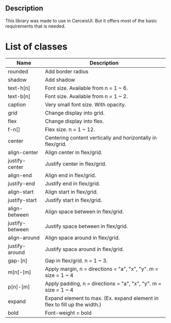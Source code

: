 ## Description
This library was made to use in CerceisUI. But it offers
most of the basic requirements that is needed.

# List of classes
|Name|Description|
|--|--|
|rounded|Add border radius|
|shadow|Add shadow|
|text-h[n]|Font size. Available from n = 1 ~ 6.|
|text-b[n]|Font size. Available from n = 1 ~ 2.
|caption|Very small font size. With opacity.|
|grid| Change display into grid.|
|flex| Change display into flex.|
|f-n[]| Flex size. n = 1 ~ 12.|
|center| Centering content vertically and horizontally in flex/grid.|
|align-center| Align center in flex/grid.|
|justify-center| Justify center in flex/grid.|
|align-end| Align end in flex/grid.|
|justify-end| Justify end in flex/grid.|
|align-start| Align start in flex/grid.|
|justify-start| Justify start in flex/grid.|
|align-between| Align space between in flex/grid.|
|justify-between| Justify space between in flex/grid.|
|align-around| Align space around in flex/grid.|
|justify-around| Justify space around in flex/grid.|
|gap-[n]| Gap in flex/grid. n = 1 ~ 3.|
|m[n]-[m]| Apply margin, n = directions = "a", "x", "y". m = size = 1 ~ 4 |
|p[n]-[m]| Apply padding, n = directions = "a", "x", "y". m = size = 1 ~ 4 |
|expand|Expand element to max. (Ex. expand element in flex to fill up the width.)
|bold|Font-weight = bold|